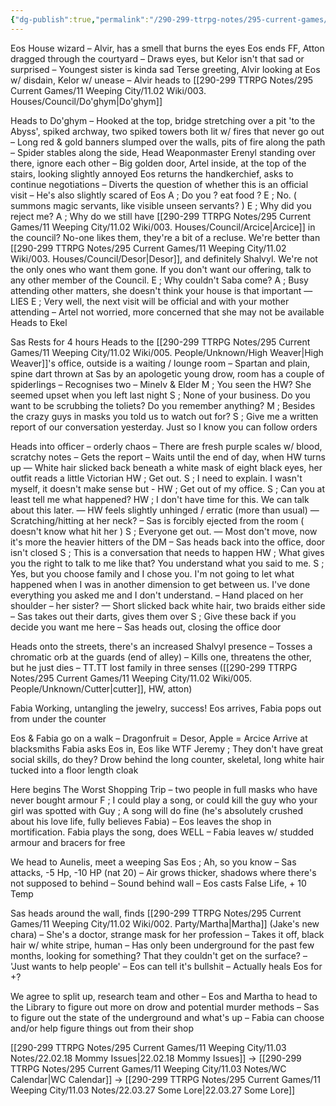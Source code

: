 ```yaml
---
{"dg-publish":true,"permalink":"/290-299-ttrpg-notes/295-current-games/11-weeping-city/11-03-notes/22-02-22-what-a-reunion/"}
---
```



Eos
House wizard – Alvir, has a smell that burns the eyes
Eos ends FF, Atton dragged through the courtyard
– Draws eyes, but Kelor isn't that sad or surprised
– Youngest sister is kinda sad
Terse greeting, Alvir looking at Eos w/ disdain, Kelor w/ unease
– Alvir heads to [[290-299 TTRPG Notes/295 Current Games/11 Weeping City/11.02 Wiki/003. Houses/Council/Do'ghym\|Do'ghym]]

Heads to Do'ghym
– Hooked at the top, bridge stretching over a pit 'to the Abyss', spiked archway, two spiked towers both lit w/ fires that never go out
– Long red & gold banners slumped over the walls, pits of fire along the path
– Spider stables along the side, Head Weaponmaster Erenyl standing over there, ignore each other
– Big golden door, Artel inside, at the top of the stairs, looking slightly annoyed
Eos returns the handkerchief, asks to continue negotiations
– Diverts the question of whether this is an official visit
– He's also slightly scared of Eos
A ; Do you ? eat food ?
E ; No.
( summons magic servants, like visible unseen servants? )
E ; Why did you reject me?
A ; Why do we still have [[290-299 TTRPG Notes/295 Current Games/11 Weeping City/11.02 Wiki/003. Houses/Council/Arcice\|Arcice]] in the council? No-one likes them, they're a bit of a recluse. We're better than [[290-299 TTRPG Notes/295 Current Games/11 Weeping City/11.02 Wiki/003. Houses/Council/Desor\|Desor]], and definitely Shalvyl. We're not the only ones who want them gone. If you don't want our offering, talk to any other member of the Council.
E ; Why couldn't Saba come?
A ; Busy attending other matters, she doesn't think your house is that important
— LIES
E ; Very well, the next visit will be official and with your mother attending
– Artel not worried, more concerned that she may not be available
Heads to Ekel

Sas
Rests for 4 hours
Heads to the [[290-299 TTRPG Notes/295 Current Games/11 Weeping City/11.02 Wiki/005. People/Unknown/High Weaver\|High Weaver]]'s office, outside is a waiting / lounge room
– Spartan and plain, spine dart thrown at Sas by an apologetic young drow, room has a couple of spiderlings
– Recognises two – Minelv & Elder
M ; You seen the HW? She seemed upset when you left last night
S ; None of your business. Do you want to be scrubbing the toliets? Do you remember anything?
M ; Besides the crazy guys in masks you told us to watch out for?
S ; Give me a written report of our conversation yesterday. Just so I know you can follow orders

Heads into officer – orderly chaos
– There are fresh purple scales w/ blood, scratchy notes
– Gets the report
– Waits until the end of day, when HW turns up
— White hair slicked back beneath a white mask of eight black eyes, her outfit reads a little Victorian
HW ; Get out.
S ; I need to explain. I wasn't myself, it doesn't make sense but -
HW ; Get out of my office.
S ; Can you at least tell me what happened?
HW ; I don't have time for this. We can talk about this later.
— HW feels slightly unhinged / erratic (more than usual)
— Scratching/hitting at her neck?
– Sas is forcibly ejected from the room ( doesn't know what hit her )
S ; Everyone get out.
— Most don't move, now it's more the heavier hitters of the DM
– Sas heads back into the office, door isn't closed
S ; This is a conversation that needs to happen
HW ; What gives you the right to talk to me like that? You understand what you said to me.
S ; Yes, but you choose family and I chose you. I'm not going to let what happened when I was in another dimension to get between us. I've done everything you asked me and I don't understand.
– Hand placed on her shoulder – her sister?
— Short slicked back white hair, two braids either side
– Sas takes out their darts, gives them over
S ; Give these back if you decide you want me here
– Sas heads out, closing the office door

Heads onto the streets, there's an increased Shalvyl presence
– Tosses a chromatic orb at the guards (end of alley)
– Kills one, threatens the other, but he just dies
– TT.TT lost family in three senses ([[290-299 TTRPG Notes/295 Current Games/11 Weeping City/11.02 Wiki/005. People/Unknown/Cutter\|cutter]], HW, atton)

Fabia
Working, untangling the jewelry, success!
Eos arrives, Fabia pops out from under the counter

Eos & Fabia go on a walk
– Dragonfruit = Desor, Apple = Arcice
Arrive at blacksmiths
Fabia asks Eos in, Eos like WTF
Jeremy ; They don't have great social skills, do they?
Drow behind the long counter, skeletal, long white hair tucked into a floor length cloak

Here begins The Worst Shopping Trip
– two people in full masks who have never bought armour
F ; I could play a song, or could kill the guy who your girl was spotted with
Guy ; A song will do fine (he's absolutely crushed about his love life, fully believes Fabia)
– Eos leaves the shop in mortification. Fabia plays the song, does WELL
– Fabia leaves w/ studded armour and bracers for free

We head to Aunelis, meet a weeping Sas
Eos ; Ah, so you know
– Sas attacks, -5 Hp, -10 HP (nat 20)
– Air grows thicker, shadows where there's not supposed to behind
– Sound behind wall
– Eos casts False Life, + 10 Temp

Sas heads around the wall, finds [[290-299 TTRPG Notes/295 Current Games/11 Weeping City/11.02 Wiki/002. Party/Martha\|Martha]] (Jake's new chara)
– She's a doctor, strange mask for her profession
– Takes it off, black hair w/ white stripe, human
– Has only been underground for the past few months, looking for something? That they couldn't get on the surface?
– 'Just wants to help people' – Eos can tell it's bullshit
– Actually heals Eos for +?

We agree to split up, research team and other
– Eos and Martha to head to the Library to figure out more on drow and potential murder methods
– Sas to figure out the state of the underground and what's up
– Fabia can choose and/or help figure things out from their shop

[[290-299 TTRPG Notes/295 Current Games/11 Weeping City/11.03 Notes/22.02.18 Mommy Issues\|22.02.18 Mommy Issues]] -> [[290-299 TTRPG Notes/295 Current Games/11 Weeping City/11.03 Notes/WC Calendar\|WC Calendar]] -> [[290-299 TTRPG Notes/295 Current Games/11 Weeping City/11.03 Notes/22.03.27 Some Lore\|22.03.27 Some Lore]]